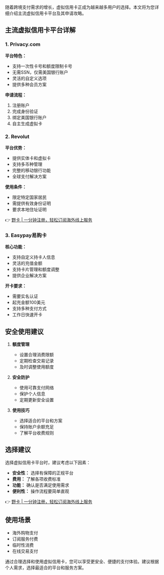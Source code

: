 随着跨境支付需求的增长，虚拟信用卡正成为越来越多用户的选择。本文将为您详细介绍主流虚拟信用卡平台及其申请攻略。

## 主流虚拟信用卡平台详解

### 1. Privacy.com

**平台特色：**
- 支持一次性卡号和额度限制卡号
- 无需SSN，仅需美国银行账户
- 灵活的自定义选项
- 提供多种会员方案

**申请流程：**
1. 注册账户
2. 完成身份验证
3. 绑定美国银行账户
4. 自主生成虚拟卡

### 2. Revolut

**平台优势：**
- 提供实体卡和虚拟卡
- 支持多币种管理
- 完整的移动银行功能
- 全球支付解决方案

**使用条件：**
- 限定特定国家居民
- 需提供有效身份证明
- 要求本地住址证明

👉 [野卡 | 一分钟注册，轻松订阅海外线上服务](https://bit.ly/bewildcard)

### 3. Easypay易购卡

**核心功能：**
- 支持自定义持卡人信息
- 灵活的充值金额
- 支持卡片管理和额度调整
- 提供企业解决方案

**开卡要求：**
- 需要实名认证
- 起充金额100美元
- 支持多种支付方式
- 工作日快速开卡

## 安全使用建议

1. **额度管理**
   - 设置合理消费限额
   - 定期检查交易记录
   - 及时调整使用额度

2. **安全防护**
   - 使用可靠支付网络
   - 保护个人信息
   - 定期更新安全设置

3. **使用技巧**
   - 选择适合的平台和方案
   - 保持账户余额充足
   - 了解平台收费规则

## 选择建议

选择虚拟信用卡平台时，建议考虑以下因素：

- **安全性：** 选择有保障的正规平台
- **费用：** 了解各项收费标准
- **功能：** 确认是否满足使用需求
- **便利性：** 操作流程要简单直观

👉 [野卡 | 一分钟注册，轻松订阅海外线上服务](https://bit.ly/bewildcard)

## 使用场景

- 海外购物支付
- 订阅服务付费
- 临时性消费
- 在线交易支付

通过合理选择和使用虚拟信用卡，您可以享受更安全、便捷的支付体验。建议根据个人需求，选择最适合的平台和服务方案。